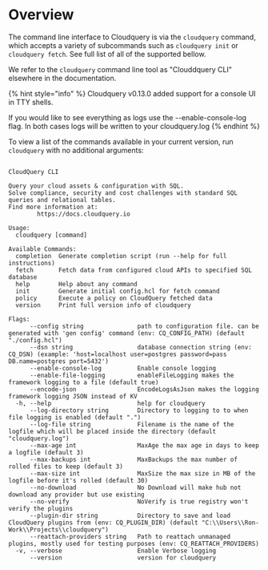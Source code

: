 # Overview

The command line interface to Cloudquery is via the `cloudquery` command, which accepts a variety of subcommands such as `cloudquery init` or `cloudquery fetch`. See  full list of all of the supported bellow.

We refer to the `cloudquery` command line tool as "Clouddquery CLI" elsewhere in the documentation.

{% hint style="info" %}
Cloudquery v0.13.0  added support for a console UI in TTY shells. 

If you would like to see everything as logs use the --enable-console-log flag. In both cases logs will be written to your cloudquery.log
{% endhint %}

To view a list of the commands available in your current version, run `cloudquery` with no additional arguments:

```text

CloudQuery CLI

Query your cloud assets & configuration with SQL.
Solve compliance, security and cost challenges with standard SQL queries and relational tables.
Find more information at:
        https://docs.cloudquery.io

Usage:
  cloudquery [command]

Available Commands:
  completion  Generate completion script (run --help for full instructions)
  fetch       Fetch data from configured cloud APIs to specified SQL database
  help        Help about any command
  init        Generate initial config.hcl for fetch command
  policy      Execute a policy on CloudQuery fetched data
  version     Print full version info of cloudquery

Flags:
      --config string               path to configuration file. can be generated with 'gen config' command (env: CQ_CONFIG_PATH) (default "./config.hcl")
      --dsn string                  database connection string (env: CQ_DSN) (example: 'host=localhost user=postgres password=pass DB.name=postgres port=5432')
      --enable-console-log          Enable console logging
      --enable-file-logging         enableFileLogging makes the framework logging to a file (default true)
      --encode-json                 EncodeLogsAsJson makes the logging framework logging JSON instead of KV
  -h, --help                        help for cloudquery
      --log-directory string        Directory to logging to to when file logging is enabled (default ".")
      --log-file string             Filename is the name of the logfile which will be placed inside the directory (default "cloudquery.log")
      --max-age int                 MaxAge the max age in days to keep a logfile (default 3)
      --max-backups int             MaxBackups the max number of rolled files to keep (default 3)
      --max-size int                MaxSize the max size in MB of the logfile before it's rolled (default 30)
      --no-download                 No Download will make hub not download any provider but use existing
      --no-verify                   NoVerify is true registry won't verify the plugins
      --plugin-dir string           Directory to save and load CloudQuery plugins from (env: CQ_PLUGIN_DIR) (default "C:\\Users\\Ron-Work\\Projects\\cloudquery")
      --reattach-providers string   Path to reattach unmanaged plugins, mostly used for testing purposes (env: CQ_REATTACH_PROVIDERS)
  -v, --verbose                     Enable Verbose logging
      --version                     version for cloudquery
```


